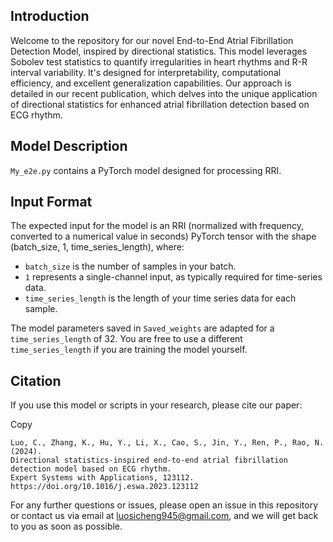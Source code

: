 ## Introduction

Welcome to the repository for our novel End-to-End Atrial Fibrillation Detection Model, inspired by directional statistics. This model leverages Sobolev test statistics to quantify irregularities in heart rhythms and R-R interval variability. It's designed for interpretability, computational efficiency, and excellent generalization capabilities. Our approach is detailed in our recent publication, which delves into the unique application of directional statistics for enhanced atrial fibrillation detection based on ECG rhythm.

## Model Description

`My_e2e.py` contains a PyTorch model designed for processing RRI.

## Input Format

The expected input for the model is an RRI (normalized with frequency, converted to a numerical value in seconds) PyTorch tensor with the shape (batch_size, 1, time_series_length), where:

- `batch_size` is the number of samples in your batch.
- `1` represents a single-channel input, as typically required for time-series data.
- `time_series_length` is the length of your time series data for each sample.

The model parameters saved in `Saved_weights` are adapted for a `time_series_length` of 32. You are free to use a different `time_series_length` if you are training the model yourself.



## Citation

If you use this model or scripts in your research, please cite our paper:

Copy

```
Luo, C., Zhang, K., Hu, Y., Li, X., Cao, S., Jin, Y., Ren, P., Rao, N. (2024). 
Directional statistics-inspired end-to-end atrial fibrillation detection model based on ECG rhythm. 
Expert Systems with Applications, 123112. https://doi.org/10.1016/j.eswa.2023.123112
```

For any further questions or issues, please open an issue in this repository or contact us via email at [luosicheng945@gmail.com](mailto:luosicheng945@gmail.com), and we will get back to you as soon as possible.
